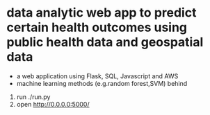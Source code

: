 # data analytic web app to predict certain health outcomes using public health data and geospatial data 

* a web application using Flask, SQL, Javascript and AWS
* machine learning methods (e.g.random forest,SVM) behind


1. run ./run.py
2. open http://0.0.0.0:5000/

